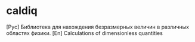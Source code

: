 # caldiq
[Рус]
Библиотека для нахождения безразмерных величин в различных областях физики.
[En]
Calculations of dimensionless quantities
